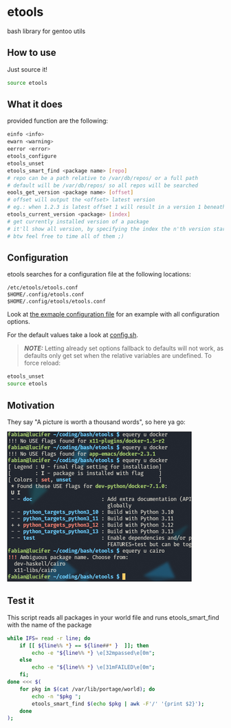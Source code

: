 # etools

bash library for gentoo utils

## How to use

Just source it!

```bash
source etools
```

## What it does

provided function are the following:

```bash
einfo <info>
ewarn <warning>
eerror <error>
etools_configure
etools_unset
etools_smart_find <package name> [repo]
# repo can be a path relative to /var/db/repos/ or a full path
# default will be /var/db/repos/ so all repos will be searched
eools_get_version <package name> [offset]
# offset will output the <offset> latest version
# eg.: when 1.2.3 is latest offset 1 will result in a version 1 beneath 1.2.2-r2 for example
etools_current_version <package> [index]
# get currently installed version of a package
# it'll show all version, by specifying the index the n'th version starting at 0 will be displayed
# btw feel free to time all of them ;)
```

## Configuration

etools searches for a configuration file at the following locations:

```shell
/etc/etools/etools.conf
$HOME/.config/etools.conf
$HOME/.config/etools/etools.conf
```

Look at [the exmaple configuration file](etools.conf) for an example with all configuration options.

For the default values take a look at [config.sh](config.sh).

> **_NOTE:_** Letting already set options fallback to defaults will not work, as defaults only get set when the relative variables are undefined. To force reload:

```bash
etools_unset
source etools
```

## Motivation

They say "A picture is worth a thousand words", so here ya go:

![](https://github.com/fabolous005/etools/blob/main/assets/motivation.png?raw=true)

## Test it

This script reads all packages in your world file and runs etools_smart_find with the name of the package

```bash
while IFS= read -r line; do
    if [[ ${line%% *} == ${line##* }  ]]; then
        echo -e "${line%% *} \e[32mpassed\e[0m";
    else
        echo -e "${line%% *} \e[31mFAILED\e[0m";
    fi;
done <<< $(
    for pkg in $(cat /var/lib/portage/world); do
        echo -n "$pkg ";
        etools_smart_find $(echo $pkg | awk -F'/' '{print $2}');
    done
);
```

